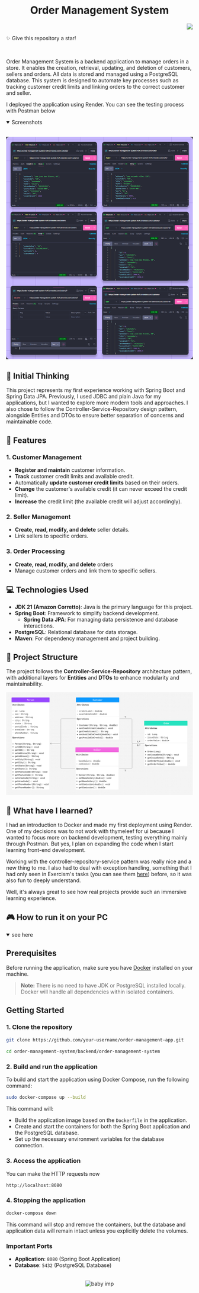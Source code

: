 <div align="center">

# Order Management System

</div>

<img align="right" src="https://skillicons.dev/icons?i=java,spring,postgresql">

<br>

✨ Give this repository a star!

<br>

Order Management System is a backend application to manage orders in a store. It enables the creation, retrieval, updating, and deletion of customers, sellers and orders. All data is stored and managed using a PostgreSQL database. This system is designed to automate key processes such as tracking customer credit limits and linking orders to the correct customer and seller.

I deployed the application using Render. You can see the testing process with Postman below

<details open>
<summary>
 Screenshots
</summary> <br />
    
<p align="center">
    <img  src="misc/postmanTesting.png"/>
</details>

## 💭 Initial Thinking

This project represents my first experience working with Spring Boot and Spring Data JPA. Previously, I used JDBC and plain Java for my applications, but I wanted to explore more modern tools and approaches. I also chose to follow the Controller-Service-Repository design pattern, alongside Entities and DTOs to ensure better separation of concerns and maintainable code.

## 🎠 Features

### 1. Customer Management
- **Register and maintain** customer information.
- **Track** customer credit limits and available credit.
- Automatically **update customer credit limits** based on their orders.
- **Change** the customer's available credit (it can never exceed the credit limit).
- **Increase** the credit limit (the available credit will adjust accordingly).

### 2. Seller Management
- **Create, read, modify, and delete** seller details.
- Link sellers to specific orders.

### 3. Order Processing
- **Create, read, modify, and delete** orders
- Manage customer orders and link them to specific sellers.


## 💻 Technologies Used

- **JDK 21 (Amazon Corretto)**: Java is the primary language for this project.
- **Spring Boot**: Framework to simplify backend development.
  - **Spring Data JPA**: For managing data persistence and database interactions.
- **PostgreSQL**: Relational database for data storage.
- **Maven**: For dependency management and project building.

## 📖 Project Structure

The project follows the **Controller-Service-Repository** architecture pattern, with additional layers for **Entities** and **DTOs** to enhance modularity and maintainability.

<img align="center" src="misc/umlDiagram.png">

## 🔮 What have I learned?

I had an introduction to Docker and made my first deployment using Render. One of my decisions was to not work with thymeleef for ui because I wanted to focus more on backend development, testing everything mainly through Postman. But yes, I plan on expanding the code when I start learning front-end development.

Working with the controller-repository-service pattern was really nice and a new thing to me. I also had to deal with exception handling, something that I had only seen in Exercism's tasks (you can see them [here](https://github.com/LauriESB/exercism-java)) before, so it was also fun to deeply understand. 

Well, it's always great to see how real projects provide such an immersive learning experience.

## 🎮 How to run it on your PC

<details open>
<summary>
 see here
</summary>

## Prerequisites

Before running the application, make sure you have [Docker](https://docs.docker.com/get-docker/) installed on your machine.

> **Note:** There is no need to have JDK or PostgreSQL installed locally. Docker will handle all dependencies within isolated containers.

## Getting Started

### 1. Clone the repository


```bash
git clone https://github.com/your-username/order-management-app.git
```

```bash
cd order-management-system/backend/order-management-system
```

### 2. Build and run the application

To build and start the application using Docker Compose, run the following command:

```bash
sudo docker-compose up --build
```

This command will:

- Build the application image based on the `Dockerfile` in the application.
- Create and start the containers for both the Spring Boot application and the PostgreSQL database.
- Set up the necessary environment variables for the database connection.

### 3. Access the application

You can make the HTTP requests now

```
http://localhost:8080
```

### 4. Stopping the application

```bash
docker-compose down
```

This command will stop and remove the containers, but the database and application data will remain intact unless you explicitly delete the volumes.

### Important Ports

- **Application**: `8080` (Spring Boot Application)
- **Database**: `5432` (PostgreSQL Database)
</details>

<br>

<div align="center">
 <img align="center" src="https://static.wikia.nocookie.net/terraria_gamepedia/images/9/95/Baby_Imp_%28flying%29.gif/revision/latest?cb=20211224155014&format=original" alt="baby imp">
</div>
